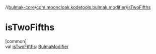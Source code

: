 //[bulmak-core](../../index.md)/[com.mooncloak.kodetools.bulmak.modifier](index.md)/[isTwoFifths](is-two-fifths.md)

# isTwoFifths

[common]\
val [isTwoFifths](is-two-fifths.md): [BulmaModifier](-bulma-modifier/index.md)
